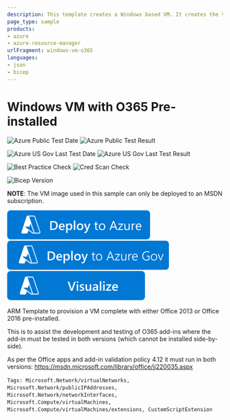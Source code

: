 ```yaml
---
description: This template creates a Windows based VM. It creates the VM in a new vnet, storage account, nic, and public ip with the new compute stack.
page_type: sample
products:
- azure
- azure-resource-manager
urlFragment: windows-vm-o365
languages:
- json
- bicep
---
```

# Windows VM with O365 Pre-installed

![Azure Public Test Date](https://azurequickstartsservice.blob.core.windows.net/badges/application-workloads/office/windows-vm-o365/PublicLastTestDate.svg)
![Azure Public Test Result](https://azurequickstartsservice.blob.core.windows.net/badges/application-workloads/office/windows-vm-o365/PublicDeployment.svg)

![Azure US Gov Last Test Date](https://azurequickstartsservice.blob.core.windows.net/badges/application-workloads/office/windows-vm-o365/FairfaxLastTestDate.svg)
![Azure US Gov Last Test Result](https://azurequickstartsservice.blob.core.windows.net/badges/application-workloads/office/windows-vm-o365/FairfaxDeployment.svg)

![Best Practice Check](https://azurequickstartsservice.blob.core.windows.net/badges/application-workloads/office/windows-vm-o365/BestPracticeResult.svg)
![Cred Scan Check](https://azurequickstartsservice.blob.core.windows.net/badges/application-workloads/office/windows-vm-o365/CredScanResult.svg)

![Bicep Version](https://azurequickstartsservice.blob.core.windows.net/badges/application-workloads/office/windows-vm-o365/BicepVersion.svg)

**NOTE**: The VM image used in this sample can only be deployed to an MSDN subscription.

[![Deploy to Azure](https://raw.githubusercontent.com/Azure/azure-quickstart-templates/master/1-CONTRIBUTION-GUIDE/images/deploytoazure.svg?sanitize=true)](https://portal.azure.com/#create/Microsoft.Template/uri/https%3A%2F%2Fraw.githubusercontent.com%2FAzure%2Fazure-quickstart-templates%2Fmaster%2Fapplication-workloads%2Foffice%2Fwindows-vm-o365%2Fazuredeploy.json)
[![Deploy To Azure US Gov](https://raw.githubusercontent.com/Azure/azure-quickstart-templates/master/1-CONTRIBUTION-GUIDE/images/deploytoazuregov.svg?sanitize=true)](https://portal.azure.us/#create/Microsoft.Template/uri/https%3A%2F%2Fraw.githubusercontent.com%2FAzure%2Fazure-quickstart-templates%2Fmaster%2Fapplication-workloads%2Foffice%2Fwindows-vm-o365%2Fazuredeploy.json)
[![Visualize](https://raw.githubusercontent.com/Azure/azure-quickstart-templates/master/1-CONTRIBUTION-GUIDE/images/visualizebutton.svg?sanitize=true)](http://armviz.io/#/?load=https%3A%2F%2Fraw.githubusercontent.com%2FAzure%2Fazure-quickstart-templates%2Fmaster%2Fapplication-workloads%2Foffice%2Fwindows-vm-o365%2Fazuredeploy.json)

ARM Template to provision a VM complete with either Office 2013 or Office 2016 pre-installed.

This is to assist the development and testing of O365 add-ins where the add-in must be tested in both versions (which cannot be installed side-by-side).

As per the Office apps and add-in validation policy 4.12 it must run in both versions: https://msdn.microsoft.com/library/office/jj220035.aspx

`Tags: Microsoft.Network/virtualNetworks, Microsoft.Network/publicIPAddresses, Microsoft.Network/networkInterfaces, Microsoft.Compute/virtualMachines, Microsoft.Compute/virtualMachines/extensions, CustomScriptExtension`
